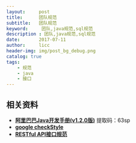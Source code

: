 ```yaml
---
layout:     post
title:      团队规范
subtitle:   团队规范
keyword:     团队,java规范,sql规范
description : 团队,java规范,sql规范
date:       2017-07-11
author:     licc
header-img: img/post_bg_debug.png
catalog: true
tags:
    - 规范
    - java
    - 接口
---
```


## 相关资料
- **[阿里巴巴Java开发手册(v1.2.0版)](https://pan.baidu.com/s/1skEhV0T )** 提取码：63sp
- **[google checkStyle](https://github.com/licc168/checkstyle)**
- **[RESTful API接口规范](http://www.ruanyifeng.com/blog/2014/05/restful_api.html)**



